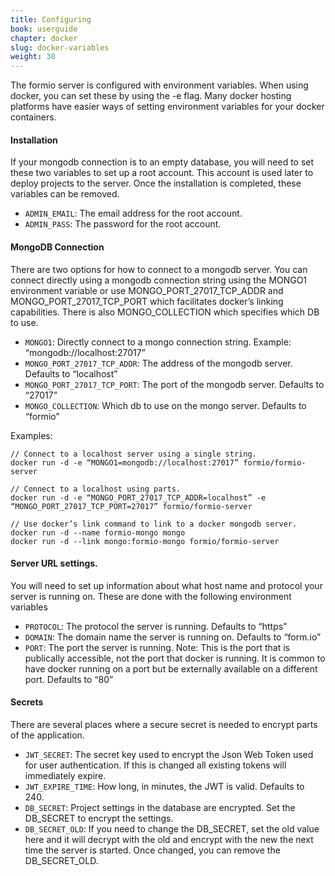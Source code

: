 ```yaml
---
title: Configuring 
book: userguide
chapter: docker
slug: docker-variables
weight: 30
---
```

The formio server is configured with environment variables. When using docker, you can set these by using the -e flag. Many docker hosting platforms have easier ways of setting environment variables for your docker containers.

#### Installation
If your mongodb connection is to an empty database, you will need to set these two variables to set up a root account. This account is used later to deploy projects to the server. Once the installation is completed, these variables can be removed.

- ```ADMIN_EMAIL```: The email address for the root account.
- ```ADMIN_PASS```: The password for the root account.

#### MongoDB Connection
There are two options for how to connect to a mongodb server. You can connect directly using a mongodb connection string using the MONGO1 environment variable or use MONGO_PORT_27017_TCP_ADDR and MONGO_PORT_27017_TCP_PORT which facilitates docker’s linking capabilities. There is also MONGO_COLLECTION which specifies which DB to use. 

- ```MONGO1```: Directly connect to a mongo connection string. Example: “mongodb://localhost:27017”
- ```MONGO_PORT_27017_TCP_ADDR```: The address of the mongodb server. Defaults to “localhost”
- ```MONGO_PORT_27017_TCP_PORT```: The port of the mongodb server. Defaults to “27017”
- ```MONGO_COLLECTION```: Which db to use on the mongo server. Defaults to “formio”

Examples:

```
// Connect to a localhost server using a single string.
docker run -d -e “MONGO1=mongodb://localhost:27017” formio/formio-server
```


```
// Connect to a localhost using parts.
docker run -d -e “MONGO_PORT_27017_TCP_ADDR=localhost” -e “MONGO_PORT_27017_TCP_PORT=27017” formio/formio-server
```


```
// Use docker’s link command to link to a docker mongodb server.
docker run -d --name formio-mongo mongo
docker run -d --link mongo:formio-mongo formio/formio-server
```

#### Server URL settings.
You will need to set up information about what host name and protocol your server is running on. These are done with the following environment variables

- ```PROTOCOL```: The protocol the server is running. Defaults to “https”
- ```DOMAIN```: The domain name the server is running on. Defaults to “form.io”
- ```PORT```: The port the server is running. Note: This is the port that is publically accessible, not the port that docker is running. It is common to have docker running on a port but be externally available on a different port. Defaults to “80”

#### Secrets
There are several places where a secure secret is needed to encrypt parts of the application.

- ```JWT_SECRET```: The secret key used to encrypt the Json Web Token used for user authentication. If this is changed all existing tokens will immediately expire.
- ```JWT_EXPIRE_TIME```: How long, in minutes, the JWT is valid. Defaults to 240.
- ```DB_SECRET```: Project settings in the database are encrypted. Set the DB_SECRET to encrypt the settings.
- ```DB_SECRET_OLD```: If you need to change the DB_SECRET, set the old value here and it will decrypt with the old and encrypt with the new the next time the server is started. Once changed, you can remove the DB_SECRET_OLD.